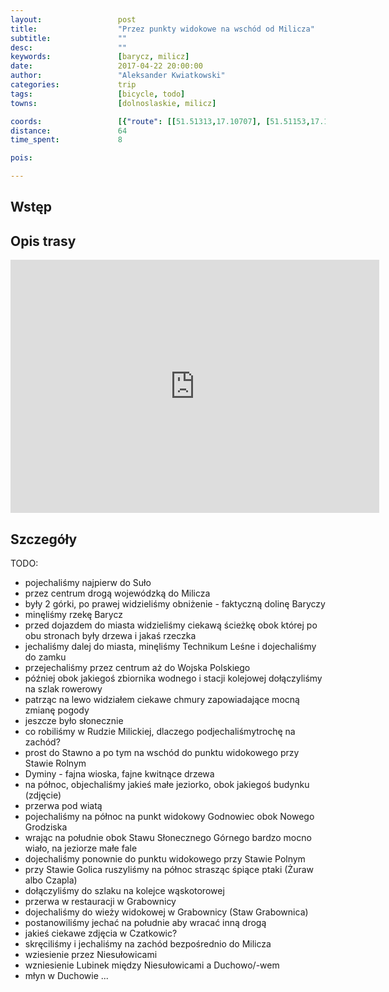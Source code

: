 ```yaml
---
layout:                 post
title:                  "Przez punkty widokowe na wschód od Milicza"
subtitle:               ""
desc:                   ""
keywords:               [barycz, milicz]
date:                   2017-04-22 20:00:00
author:                 "Aleksander Kwiatkowski"
categories:             trip
tags:                   [bicycle, todo]
towns:                  [dolnoslaskie, milicz]

coords:                 [{"route": [[51.51313,17.10707], [51.51153,17.11291], [51.51367,17.12286], [51.50846,17.13896], [51.50304,17.16801], [51.49914,17.16750], [51.50499,17.19728], [51.51479,17.21565], [51.53022,17.23659], [51.52822,17.25732], [51.52980,17.26101], [51.53054,17.27302], [51.52814,17.27792], [51.52659,17.29285], [51.53198,17.30624], [51.53233,17.31431], [51.52822,17.33023], [51.52985,17.33894], [51.53759,17.34538], [51.53933,17.36349], [51.55144,17.36748], [51.55230,17.36031], [51.55841,17.35752], [51.55870,17.35362], [51.55830,17.35757], [51.55064,17.35637], [51.53762,17.34568], [51.53935,17.36353], [51.53249,17.36263], [51.53206,17.37581], [51.52512,17.38581], [51.52552,17.38834], [51.52451,17.38392], [51.51238,17.38435], [51.51356,17.35504], [51.51599,17.34182], [51.51823,17.34010], [51.51783,17.32010], [51.52472,17.30688], [51.52699,17.29440], [51.52640,17.29242], [51.52320,17.29294], [51.51853,17.27088], [51.50966,17.26865], [51.50047,17.25800], [51.49075,17.24487], [51.48594,17.23680], [51.48329,17.23672], [51.47677,17.21659], [51.48003,17.20166], [51.48762,17.18822], [51.48519,17.17677], [51.48922,17.16428], [51.49446,17.16569], [51.49443,17.15659], [51.50392,17.16217]], "type": "bicycle"}]
distance:               64
time_spent:             8

pois:

---
```


Wstęp
-----

Opis trasy
----------

<iframe height='405' width='590' frameborder='0' allowtransparency='true' scrolling='no' src='https://www.strava.com/activities/953297598/embed/8f28fd04ac1a08898de92e8bb9828231e351e826'></iframe>

Szczegóły
---------

TODO:

* pojechaliśmy najpierw do Suło
* przez centrum drogą wojewódzką do Milicza
* były 2 górki, po prawej widzieliśmy obniżenie - faktyczną dolinę Baryczy
* minęliśmy rzekę Barycz
* przed dojazdem do miasta widzieliśmy ciekawą ścieżkę obok której po obu stronach
  były drzewa i jakaś rzeczka
* jechaliśmy dalej do miasta, minęliśmy Technikum Leśne i dojechaliśmy do
  zamku
* przejechaliśmy przez centrum aż do Wojska Polskiego
* później obok jakiegoś zbiornika wodnego i stacji kolejowej dołączyliśmy na szlak rowerowy
* patrząc na lewo widziałem ciekawe chmury zapowiadające mocną zmianę pogody
* jeszcze było słonecznie
* co robiliśmy w Rudzie Milickiej, dlaczego podjechaliśmytrochę na zachód?
* prost do Stawno a po tym na wschód do punktu widokowego przy Stawie Rolnym
* Dyminy - fajna wioska, fajne kwitnące drzewa
* na północ, objechaliśmy jakieś małe jeziorko, obok jakiegoś budynku (zdjęcie)
* przerwa pod wiatą
* pojechaliśmy na północ na punkt widokowy Godnowiec obok Nowego Grodziska
* wrając na południe obok Stawu Słonecznego Górnego bardzo mocno wiało, na jeziorze małe fale
* dojechaliśmy ponownie do punktu widokowego przy Stawie Polnym
* przy Stawie Golica ruszyliśmy na północ strasząc śpiące ptaki (Żuraw albo Czapla)
* dołączyliśmy do szlaku na kolejce wąskotorowej
* przerwa w restauracji w Grabownicy
* dojechaliśmy do wieży widokowej w Grabownicy (Staw Grabownica)
* postanowiliśmy jechać na południe aby wracać inną drogą
* jakieś ciekawe zdjęcia w Czatkowic?
* skręciliśmy i jechaliśmy na zachód bezpośrednio do Milicza
* wziesienie przez Niesułowicami
* wzniesienie Lubinek między Niesułowicami a Duchowo/-wem
* młyn w Duchowie
...  
